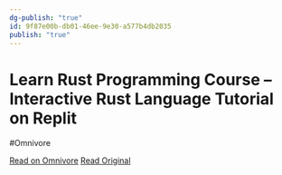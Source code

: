 ```yaml
---
dg-publish: "true"
id: 9f87e00b-db01-46ee-9e30-a577b4db2035
publish: "true"
---
```


# Learn Rust Programming Course – Interactive Rust Language Tutorial on Replit
#Omnivore

[Read on Omnivore](https://omnivore.app/me/learn-rust-programming-course-interactive-rust-language-tutorial-1895f7f0f8d)
[Read Original](https://www.freecodecamp.org/news/rust-in-replit)